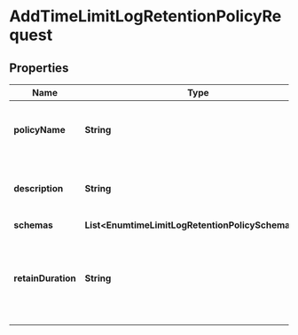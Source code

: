 

# AddTimeLimitLogRetentionPolicyRequest


## Properties

| Name | Type | Description | Notes |
|------------ | ------------- | ------------- | -------------|
|**policyName** | **String** | Name of the new Log Retention Policy |  |
|**description** | **String** | A description for this Log Retention Policy |  [optional] |
|**schemas** | **List&lt;EnumtimeLimitLogRetentionPolicySchemaUrn&gt;** |  |  |
|**retainDuration** | **String** | Specifies the desired minimum length of time that each log file should be retained. |  |



